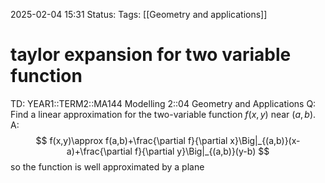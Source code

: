 2025-02-04 15:31
Status: 
Tags: [[Geometry and applications]]
# taylor expansion for two variable function

TD: YEAR1::TERM2::MA144 Modelling 2::04 Geometry and Applications
Q: Find a linear approximation for the two-variable function $f(x, y)$ near $(a, b)$.
A: $$
f(x,y)\approx f(a,b)+\frac{\partial f}{\partial x}\Big|_{(a,b)}(x-a)+\frac{\partial f}{\partial y}\Big|_{(a,b)}(y-b)
$$
so the function is well approximated by a plane
<!--ID: 1738684724833-->
